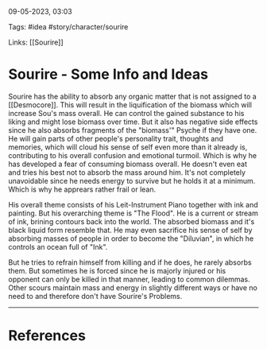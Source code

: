 09-05-2023, 03:03

Tags: #idea #story/character/sourire 

Links: [[Sourire]]

# Sourire - Some Info and Ideas


Sourire has the ability to absorb any organic matter that is not assigned to a [[Desmocore]]. This will result in the liquification of the biomass which will increase Sou's mass overall. He can control the gained substance to his liking and might lose biomass over time. But it also has negative side effects since he also absorbs fragments of the "biomass'" Psyche if they have one. He will gain parts of other people's personality trait, thoughts and memories, which will cloud his sense of self even more than it already is, contributing to his overall confusion and emotional turmoil. Which is why he has developed a fear of consuming biomass overall. He doesn't even eat and tries his best not to absorb the mass around him. It's not completely unavoidable since he needs energy to survive but he holds it at a minimum. Which is why he apprears rather frail or lean.

His overall theme consists of his Leit-Instrument Piano together with ink and painting. But his overarching theme is "The Flood". He is a current or stream of ink, brining contours back into the world. The absorbed biomass and it's black liquid form resemble that. He may even sacrifice his sense of self by absorbing masses of people in order to become the "Diluvian", in which he controls an ocean full of "Ink".

But he tries to refrain himself from killing and if he does, he rarely absorbs them. But sometimes he is forced since he is majorly injured or his opponent can only be killed in that manner, leading to common dilemmas. Other scours maintain mass and energy in slightly different ways or have no need to and therefore don't have Sourire's Problems.


---
# References